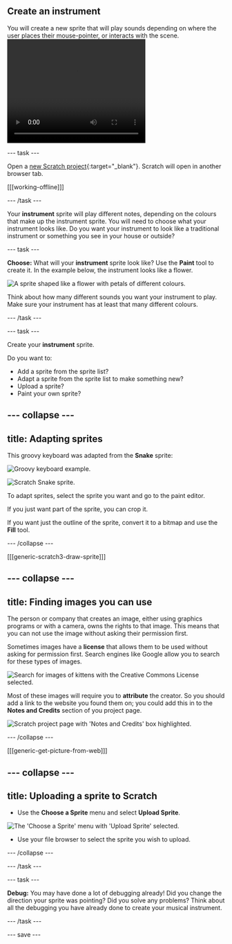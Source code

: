 ## Create an instrument

<div style="display: flex; flex-wrap: wrap">
<div style="flex-basis: 200px; flex-grow: 1; margin-right: 15px;">
You will create a new sprite that will play sounds depending on where the user places their mouse-pointer, or interacts with the scene.
</div>
<div>
 <video width="320" height="240" controls>
  <source src="images/step-2-demo.mp4" type="video/mp4">
  Your browser does not support mp4 video.
</video> 
</div>
</div>

--- task ---

Open a [new Scratch project](http://rpf.io/scratch-new){:target="_blank"}. Scratch will open in another browser tab.

[[[working-offline]]]

--- /task ---

Your **instrument** sprite will play different notes, depending on the colours that make up the instrument sprite. You will need to choose what your instrument looks like. Do you want your instrument to look like a traditional instrument or something you see in your house or outside?

--- task ---

**Choose:** What will your **instrument** sprite look like? Use the **Paint** tool to create it. In the example below, the instrument looks like a flower.

![A sprite shaped like a flower with petals of different colours.](images/flower.png)

Think about how many different sounds you want your instrument to play. Make sure your instrument has at least that many different colours.

--- /task ---

--- task ---

Create your **instrument** sprite.

Do you want to:
- Add a sprite from the sprite list?
- Adapt a sprite from the sprite list to make something new?
- Upload a sprite?
- Paint your own sprite?

--- collapse ---
---
title: Adapting sprites
---

This groovy keyboard was adapted from the **Snake** sprite:

![Groovy keyboard example.](images/groovy-keyboard.png)

![Scratch Snake sprite.](images/snake-sprite.png)

To adapt sprites, select the sprite you want and go to the paint editor.

If you just want part of the sprite, you can crop it.

If you want just the outline of the sprite, convert it to a bitmap and use the **Fill** tool.

--- /collapse ---

[[[generic-scratch3-draw-sprite]]]

--- collapse ---
---
title: Finding images you can use
---

The person or company that creates an image, either using graphics programs or with a camera, owns the rights to that image. This means that you can not use the image without asking their permission first.

Sometimes images have a **license** that allows them to be used without asking for permission first. Search engines like Google allow you to search for these types of images.

![Search for images of kittens with the Creative Commons License selected.](images/google-search.png)

Most of these images will require you to **attribute** the creator. So you should add a link to the website you found them on; you could add this in to the **Notes and Credits** section of you project page.

![Scratch project page with 'Notes and Credits' box highlighted.](images/project-page.png)

--- /collapse ---

[[[generic-get-picture-from-web]]]

--- collapse ---
---
title: Uploading a sprite to Scratch
---

- Use the **Choose a Sprite** menu and select **Upload Sprite**.

![The 'Choose a Sprite' menu with 'Upload Sprite' selected.](images/upload-sprite.png)

- Use your file browser to select the sprite you wish to upload.

--- /collapse ---

--- /task ---

--- task ---

**Debug:** You may have done a lot of debugging already! Did you change the direction your sprite was pointing? Did you solve any problems? Think about all the debugging you have already done to create your musical instrument.

--- /task ---


--- save ---
